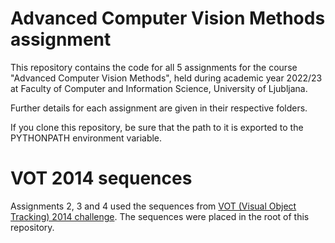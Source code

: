 # Advanced Computer Vision Methods assignment

This repository contains the code for all 5 assignments for the course "Advanced Computer Vision Methods", held during academic year 2022/23 at Faculty of Computer and Information Science, University of Ljubljana.

Further details for each assignment are given in their respective folders.

If you clone this repository, be sure that the path to it is exported to the PYTHONPATH environment variable.



# VOT 2014 sequences

Assignments 2, 3 and 4 used the sequences from [VOT (Visual Object Tracking) 2014 challenge](https://www.votchallenge.net/vot2014/index.html). The sequences were placed in the root of this repository.
